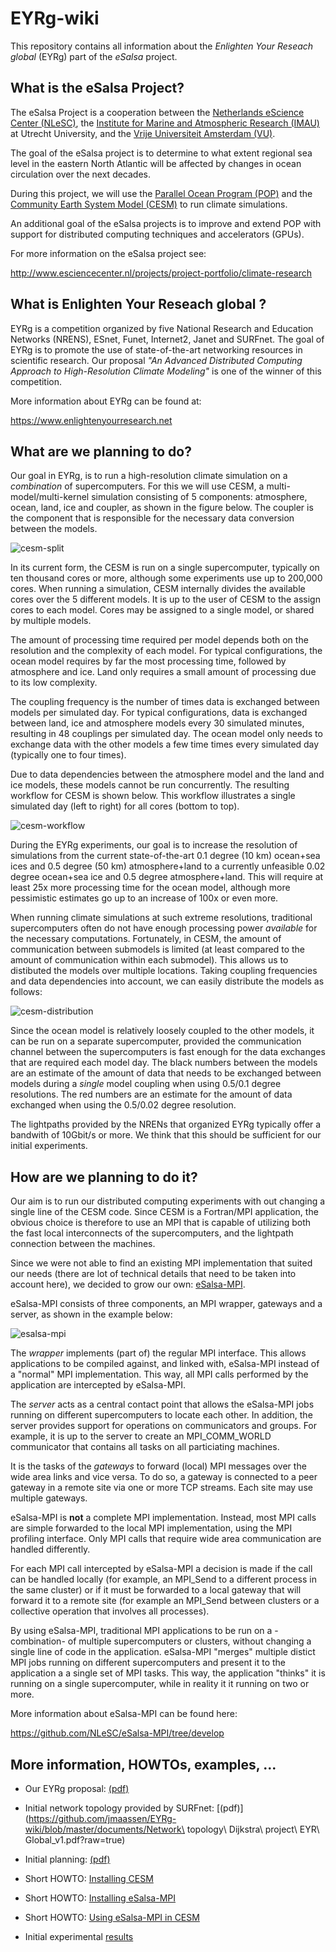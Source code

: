 EYRg-wiki
=========

This repository contains all information about the 
_Enlighten Your Reseach global_ (EYRg) part of the _eSalsa_ project.

What is the eSalsa Project?
---------------------------

The eSalsa Project is a cooperation between the 
[Netherlands eScience Center (NLeSC)](http://www.esciencecenter.nl/), 
the [Institute for Marine and Atmospheric Research (IMAU)](http://imau.nl/) 
at Utrecht University, and the [Vrije Universiteit Amsterdam (VU)](http://www.cs.vu.nl). 

The goal of the eSalsa project is to determine to what extent regional sea 
level in the eastern North Atlantic will be affected by changes in ocean 
circulation over the next decades.

During this project, we will use the [Parallel Ocean Program (POP)](http://climate.lanl.gov/Models/POP/)
and the [Community Earth System Model (CESM)](http://www2.cesm.ucar.edu/) to run climate simulations.

An additional goal of the eSalsa projects is to improve and extend POP with 
support for distributed computing techniques and accelerators (GPUs).

For more information on the eSalsa project see:
 
<http://www.esciencecenter.nl/projects/project-portfolio/climate-research>


What is Enlighten Your Reseach global ?
---------------------------------------

EYRg is a competition organized by five National Research and Education Networks (NRENS), 
ESnet, Funet, Internet2, Janet and SURFnet. The goal of EYRg is to promote the use of 
state-of-the-art networking resources in scientific research. Our proposal 
_"An Advanced Distributed Computing Approach to High-Resolution Climate Modeling"_ is one 
of the winner of this competition.

More information about EYRg can be found at:

<https://www.enlightenyourresearch.net>


What are we planning to do?
---------------------------

Our goal in EYRg, is to run a high-resolution climate simulation on a _combination_ of supercomputers. For 
this we will use CESM, a multi-model/multi-kernel simulation consisting of 5 components: atmosphere, ocean, 
land, ice and coupler, as shown in the figure below. The coupler is the component that is responsible for the 
necessary data conversion between the models.

![cesm-split](images/cesm.png "CESM submodels")

In its current form, the CESM is run on a single supercomputer, typically on ten thousand cores 
or more, although some experiments use up to 200,000 cores. When running a simulation, CESM internally 
divides the available cores over the 5 different models. It is up to the user of CESM to the assign cores to 
each model. Cores may be assigned to a single model, or shared by multiple models.

The amount of processing time required per model depends both on the resolution and the complexity of each 
model. For typical configurations, the ocean model requires by far the most processing time, followed by 
atmosphere and ice. Land only requires a small amount of processing due to its low complexity.

The coupling frequency is the number of times data is exchanged between models per simulated day. For typical 
configurations, data is exchanged between land, ice and atmosphere models every 30 simulated minutes, 
resulting in 48 couplings per simulated day. The ocean model only needs to exchange data with the other 
models a few time times every simulated day (typically one to four times).

Due to data dependencies between the atmosphere model and the land and ice models, these models cannot be run 
concurrently. The resulting workflow for CESM is shown below. This workflow illustrates a single simulated 
day (left to right) for all cores (bottom to top).

![cesm-workflow](images/cesm-workflow.png "CESM workflow")

During the EYRg experiments, our goal is to increase the resolution of simulations from the current 
state-of-the-art 0.1 degree (10 km) ocean+sea ices and 0.5 degree (50 km) atmosphere+land to a currently 
unfeasible 0.02 degree ocean+sea ice and 0.5 degree atmosphere+land. This will require at least 25x more 
processing time for the ocean model, although more pessimistic estimates go up to an increase of 100x or even 
more.

When running climate simulations at such extreme resolutions, traditional supercomputers often do not have 
enough processing power _available_ for the necessary computations. Fortunately, in CESM, the amount of 
communication between submodels is limited (at least compared to the amount of communication within each
submodel). This allows us to distibuted the models over multiple locations. Taking coupling frequencies 
and data dependencies into account, we can easily distribute the models as follows:

![cesm-distribution](images/cesm-distribution.png "CESM distribution")

Since the ocean model is relatively loosely coupled to the other models, it can be run on a separate 
supercomputer, provided the communication channel between the supercomputers is fast enough for the 
data exchanges that are required each model day. The black numbers between the models are an estimate of 
the amount of data that needs to be exchanged between models during a _single_ model coupling when using 
0.5/0.1 degree resolutions. The red numbers are an estimate for the amount of data exchanged when using 
the 0.5/0.02 degree resolution.

The lightpaths provided by the NRENs that organized EYRg typically offer a bandwith of 10Gbit/s or more. 
We think that this should be sufficient for our initial experiments. 


How are we planning to do it? 
-----------------------------

Our aim is to run our distributed computing experiments with out changing a single line of the CESM 
code. Since CESM is a Fortran/MPI application, the obvious choice is therefore to use an MPI that 
is capable of utilizing both the fast local interconnects of the supercomputers, and the lightpath 
connection between the machines. 

Since we were not able to find an existing MPI implementation that suited our needs (there are lot of 
technical details that need to be taken into account here), we decided to grow our own:
[eSalsa-MPI](https://github.com/NLeSC/eSalsa-MPI/tree/develop).

eSalsa-MPI consists of three components, an MPI wrapper, gateways and a server, as shown in the example 
below:

![esalsa-mpi](images/esalsa-mpi.png "eSalsa-MPI")

The _wrapper_ implements (part of) the regular MPI interface. This allows applications to be compiled 
against, and linked with, eSalsa-MPI instead of a "normal" MPI implementation. This way, all MPI calls 
performed by the application are intercepted by eSalsa-MPI.

The _server_ acts as a central contact point that allows the eSalsa-MPI jobs running on different 
supercomputers to locate each other. In addition, the server provides support for operations on communicators 
and groups. For example, it is up to the server to create an MPI_COMM_WORLD communicator that contains all 
tasks on all particiating machines.

It is the tasks of the _gateways_ to forward (local) MPI messages over the wide area links and vice versa. To 
do so, a gateway is connected to a peer gateway in a remote site via one or more TCP streams. Each site may 
use multiple gateways.

eSalsa-MPI is __not__ a complete MPI implementation. Instead, most MPI calls are simple forwarded to 
the local MPI implementation, using the MPI profiling interface. Only MPI calls that require wide area 
communication are handled differently. 

For each MPI call intercepted by eSalsa-MPI a decision is made if the call can be handled locally (for 
example, an MPI_Send to a different process in the same cluster) or if it must be forwarded to a local 
gateway that will forward it to a remote site (for example an MPI_Send between clusters or a collective 
operation that involves all processes).

By using eSalsa-MPI, traditional MPI applications to be run on a -combination- of multiple supercomputers or 
clusters, without changing a single line of code in the application. eSalsa-MPI "merges" multiple distict MPI 
jobs running on different supercomputers and present it to the application a a single set of MPI tasks. This 
way, the application "thinks" it is running on a single supercomputer, while in reality it it running on two 
or more.

More information about eSalsa-MPI can be found here:

<https://github.com/NLeSC/eSalsa-MPI/tree/develop>


More information, HOWTOs, examples, ...
-------------------------------------------

- Our EYRg proposal: [(pdf)](https://github.com/jmaassen/EYRg-wiki/blob/master/documents/EYRG_Dijkstra_Final.pdf?raw=true)

- Initial network topology provided by SURFnet: [(pdf)](https://github.com/jmaassen/EYRg-wiki/blob/master/documents/Network\ topology\ Dijkstra\ project\ EYR\ Global_v1.pdf?raw=true)

- Initial planning: [(pdf)](https://github.com/jmaassen/EYRg-wiki/blob/master/documents/Planning.pdf)

- Short HOWTO: [Installing CESM](https://github.com/jmaassen/EYRg-wiki/blob/master/howtos/CESM.md)

- Short HOWTO: [Installing eSalsa-MPI](https://github.com/jmaassen/EYRg-wiki/blob/master/howtos/eSalsaMPI.md)

- Short HOWTO: [Using eSalsa-MPI in CESM](https://github.com/jmaassen/EYRg-wiki/blob/master/howtos/CESM_eSalsaMPI.md)

- Initial experimental [results](https://github.com/jmaassen/EYRg-wiki/blob/master/results/results.md)

















